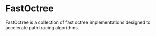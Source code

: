 # FastOctree

FastOctree is a collection of fast octree implementations designed to accelerate
path tracing algorithms.

